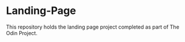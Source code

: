 # Landing-Page
This repository holds the landing page project completed as part of The Odin Project.
